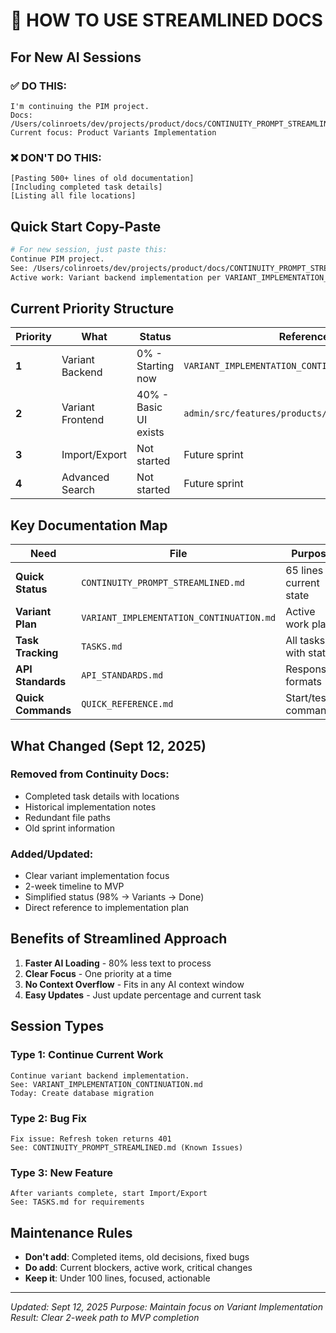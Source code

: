 # 🚀 HOW TO USE STREAMLINED DOCS

## For New AI Sessions

### ✅ DO THIS:
```
I'm continuing the PIM project.
Docs: /Users/colinroets/dev/projects/product/docs/CONTINUITY_PROMPT_STREAMLINED.md
Current focus: Product Variants Implementation
```

### ❌ DON'T DO THIS:
```
[Pasting 500+ lines of old documentation]
[Including completed task details]
[Listing all file locations]
```

## Quick Start Copy-Paste

```bash
# For new session, just paste this:
Continue PIM project. 
See: /Users/colinroets/dev/projects/product/docs/CONTINUITY_PROMPT_STREAMLINED.md
Active work: Variant backend implementation per VARIANT_IMPLEMENTATION_CONTINUATION.md
```

## Current Priority Structure

| Priority | What | Status | Reference |
|----------|------|--------|-----------|
| **1** | Variant Backend | 0% - Starting now | `VARIANT_IMPLEMENTATION_CONTINUATION.md` |
| **2** | Variant Frontend | 40% - Basic UI exists | `admin/src/features/products/ProductVariants.tsx` |
| **3** | Import/Export | Not started | Future sprint |
| **4** | Advanced Search | Not started | Future sprint |

## Key Documentation Map

| Need | File | Purpose |
|------|------|---------|
| **Quick Status** | `CONTINUITY_PROMPT_STREAMLINED.md` | 65 lines - current state |
| **Variant Plan** | `VARIANT_IMPLEMENTATION_CONTINUATION.md` | Active work plan |
| **Task Tracking** | `TASKS.md` | All tasks with status |
| **API Standards** | `API_STANDARDS.md` | Response formats |
| **Quick Commands** | `QUICK_REFERENCE.md` | Start/test commands |

## What Changed (Sept 12, 2025)

### Removed from Continuity Docs:
- Completed task details with locations
- Historical implementation notes
- Redundant file paths
- Old sprint information

### Added/Updated:
- Clear variant implementation focus
- 2-week timeline to MVP
- Simplified status (98% → Variants → Done)
- Direct reference to implementation plan

## Benefits of Streamlined Approach

1. **Faster AI Loading** - 80% less text to process
2. **Clear Focus** - One priority at a time
3. **No Context Overflow** - Fits in any AI context window
4. **Easy Updates** - Just update percentage and current task

## Session Types

### Type 1: Continue Current Work
```
Continue variant backend implementation.
See: VARIANT_IMPLEMENTATION_CONTINUATION.md
Today: Create database migration
```

### Type 2: Bug Fix
```
Fix issue: Refresh token returns 401
See: CONTINUITY_PROMPT_STREAMLINED.md (Known Issues)
```

### Type 3: New Feature
```
After variants complete, start Import/Export
See: TASKS.md for requirements
```

## Maintenance Rules

- **Don't add**: Completed items, old decisions, fixed bugs
- **Do add**: Current blockers, active work, critical changes
- **Keep it**: Under 100 lines, focused, actionable

---
*Updated: Sept 12, 2025*
*Purpose: Maintain focus on Variant Implementation*
*Result: Clear 2-week path to MVP completion*